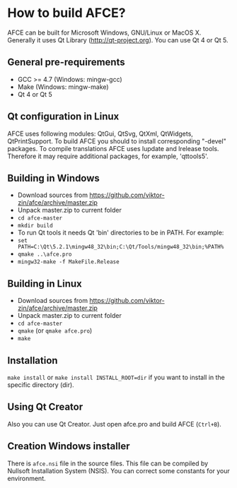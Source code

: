 How to build AFCE?
==================

AFCE can be built for Microsoft Windows, GNU/Linux or MacOS X. Generally it uses Qt Library (http://qt-project.org).
You can use Qt 4 or Qt 5.

General pre-requirements
-----------------------
* GCC >= 4.7 (Windows: mingw-gcc)
* Make (Windows: mingw-make)
* Qt 4 or Qt 5


Qt configuration in Linux
-------------------------
AFCE uses following modules: QtGui, QtSvg, QtXml, QtWidgets, QtPrintSupport. To build AFCE you should to install corresponding "-devel" packages. To compile translations AFCE uses lupdate and lrelease tools. Therefore it may require additional packages, for example, 'qttools5'.

Building in Windows
-------------------
* Download sources from https://github.com/viktor-zin/afce/archive/master.zip
* Unpack master.zip to current folder
* `cd afce-master`
* `mkdir build`
* To run Qt tools it needs Qt 'bin' directories to be in PATH. For example:
* `set PATH=C:\Qt\5.2.1\mingw48_32\bin;C:\Qt/Tools/mingw48_32\bin;%PATH%`
* `qmake ..\afce.pro`
* `mingw32-make -f MakeFile.Release`

Building in Linux
-----------------
* Download sources from https://github.com/viktor-zin/afce/archive/master.zip
* Unpack master.zip to current folder
* `cd afce-master`
* `qmake` (or `qmake afce.pro`)
* `make`

Installation
------------
`make install`
or
`make install INSTALL_ROOT=dir`
if you want to install in the specific directory (dir).

Using Qt Creator
----------------
Also you can use Qt Creator. Just open afce.pro and build AFCE (`Ctrl+B`).

Creation Windows installer
--------------------------
There is `afce.nsi` file in the source files. This file can be compiled by Nullsoft Installation System (NSIS). You can correct some constants for your environment.
